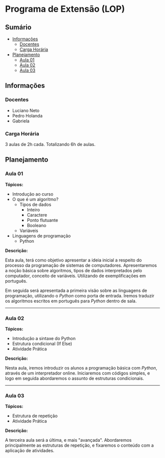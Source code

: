 # Programa de Extensão (LOP)

## Sumário

* [Informações](#informações)
  * [Docentes](#docentes)
  * [Carga Horária](#carga-horária)
* [Planejamento](#planejamento)
  * [Aula 01](#aula-01)
  * [Aula 02](#aula-02)
  * [Aula 03](#aula-03)

## Informações

### Docentes

* Luciano Neto
* Pedro Holanda
* Gabriela

### Carga Horária

3 aulas de 2h cada. Totalizando 6h de aulas.

## Planejamento

### Aula 01

**Tópicos:**

* Introdução ao curso
* O que é um algoritmo?
  * Tipos de dados
    * Inteiro
    * Caractere
    * Ponto flutuante
    * Booleano
  * Variáveis
* Linguagens de programação
  * Python

**Descrição:**

Esta aula, terá como objetivo apresentar a ideia inicial a respeito do processo da programação de sistemas de computadores. Apresentaremos a noção básica sobre algoritmos, tipos de dados interpretados pelo computador, conceito de variáveis. Utilizando de exemplificações em português.

Em seguida será apresentada a primeira visão sobre as linguagens de programação, utilizando o *Python* como porta de entrada. Iremos traduzir os algoritmos escritos em português para *Python* dentro de sala.

---

### Aula 02

**Tópicos:**

* Introdução a sintaxe do Python
* Estrutura condicional (If Else)
* Atividade Prática

**Descrição:**

Nesta aula, iremos introduzir os alunos a programação básica com *Python*, através de um interpretador online. Iniciaremos com códigos simples, e logo em seguida abordaremos o assunto de estruturas condicionais.

---

### Aula 03

**Tópicos:**

* Estrutura de repetição
* Atividade Prática

**Descrição:**

A terceira aula será a última, e mais "avançada". Abordaremos principalmente as estruturas de repetição, e fixaremos o conteúdo com a aplicação de atividades.
